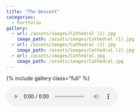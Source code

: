 ```yaml
---
title: "The Descent"
categories:
  - Portfolio
gallery:
  - url: /assets/images/Cathedral (1).jpg
    image_path: /assets/images/Cathedral (1).jpg
  - url: /assets/images/Cathedral (2).jpg
    image_path: /assets/images/Cathedral (2).jpg
  - url: /assets/images/Cathedral.jpg
    image_path: /assets/images/Cathedral.jpg
---
```

{% include gallery class="full" %}

<audio controls>
  <source src="/audio/The Descent.mp3" type="audio/mp3">
</audio>

